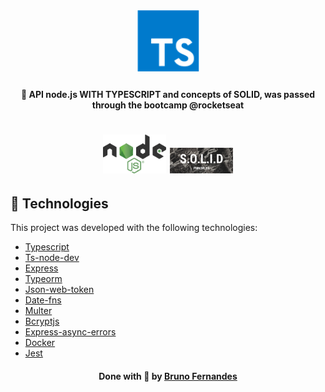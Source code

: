 <h1 align="center">
    <img alt="typescript" title="#delicinha" src="assets/Typescript.png" width="100px" />
</h1>

<h4 align="center">
  🚀 API node.js WITH TYPESCRIPT and concepts of SOLID, was passed through the bootcamp @rocketseat
</h4>

<h1 align="center">
  <img alt="node.js" src="assets/node.svg" width="20%">
  
  <img alt="solid" src="assets/solid.jpeg" width="20%">
</h1>

## :rocket: Technologies

This project was developed with the following technologies:

- [Typescript](https://www.typescriptlang.org/)
- [Ts-node-dev](https://www.npmjs.com/package/ts-node-dev)
- [Express](https://expressjs.com/pt-br/)
- [Typeorm](https://typeorm.io/#/)
- [Json-web-token](https://www.npmjs.com/package/jsonwebtoken)
- [Date-fns](https://date-fns.org/)
- [Multer](https://github.com/expressjs/multer)
- [Bcryptjs](https://www.npmjs.com/package/bcryptjs)
- [Express-async-errors](https://www.npmjs.com/package/express-async-errors)
- [Docker](https://www.docker.com/)
- [Jest](https://jestjs.io/)

<h4 align="center">
    Done with 💜 by <a href="https://www.linkedin.com/in/bruno-fernandes-517026187/" target="_blank">Bruno Fernandes</a>
</h4>
